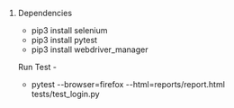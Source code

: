 1. Dependencies                                                                                                                                                                                                                      
    - pip3 install selenium
    - pip3 install pytest
    - pip3 install webdriver_manager
    
    Run Test -

    - pytest --browser=firefox --html=reports/report.html tests/test_login.py